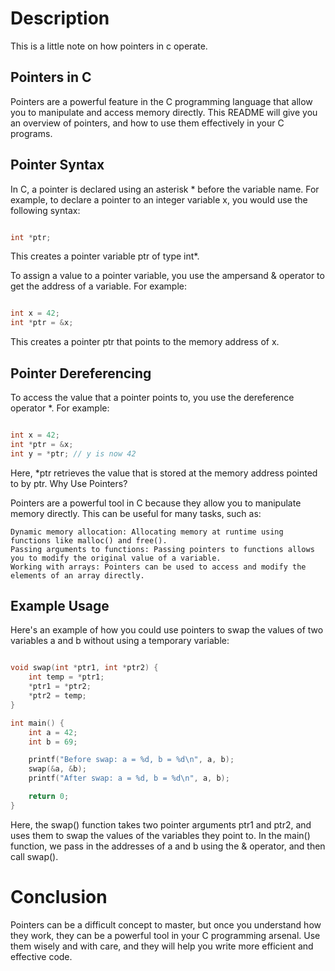 # Description
This is a little note on how pointers in c operate.

## Pointers in C

Pointers are a powerful feature in the C programming language that allow you to manipulate and access memory directly. This README will give you an overview of pointers, and how to use them effectively in your C programs.
## Pointer Syntax

In C, a pointer is declared using an asterisk * before the variable name. For example, to declare a pointer to an integer variable x, you would use the following syntax:

```c

int *ptr;
```
This creates a pointer variable ptr of type int*.

To assign a value to a pointer variable, you use the ampersand & operator to get the address of a variable. 
For example:

```c

int x = 42;
int *ptr = &x;
```
This creates a pointer ptr that points to the memory address of x.
## Pointer Dereferencing

To access the value that a pointer points to, you use the dereference operator *. For example:

```c

int x = 42;
int *ptr = &x;
int y = *ptr; // y is now 42
```

Here, *ptr retrieves the value that is stored at the memory address pointed to by ptr.
Why Use Pointers?

Pointers are a powerful tool in C because they allow you to manipulate memory directly. This can be useful for many tasks, such as:

    Dynamic memory allocation: Allocating memory at runtime using functions like malloc() and free().
    Passing arguments to functions: Passing pointers to functions allows you to modify the original value of a variable.
    Working with arrays: Pointers can be used to access and modify the elements of an array directly.

## Example Usage

Here's an example of how you could use pointers to swap the values of two variables a and b without using a temporary variable:

```c

void swap(int *ptr1, int *ptr2) {
    int temp = *ptr1;
    *ptr1 = *ptr2;
    *ptr2 = temp;
}

int main() {
    int a = 42;
    int b = 69;

    printf("Before swap: a = %d, b = %d\n", a, b);
    swap(&a, &b);
    printf("After swap: a = %d, b = %d\n", a, b);

    return 0;
}
```
Here, the swap() function takes two pointer arguments ptr1 and ptr2, and uses them to swap the values of the variables they point to. In the main() function, we pass in the addresses of a and b using the & operator, and then call swap().
# Conclusion

Pointers can be a difficult concept to master, but once you understand how they work, they can be a powerful tool in your C programming arsenal. Use them wisely and with care, and they will help you write more efficient and effective code.

